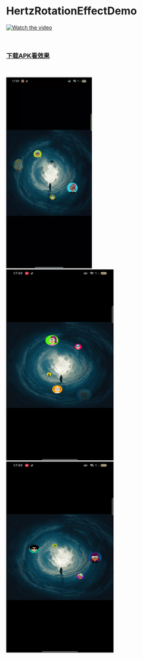 # HertzRotationEffectDemo

[![Watch the video]("点击播放")](https://github.com/gtfxhygr/HertzRotationEffectDemo/blob/main/video/VID_20221008112205.mp4)
<p>
	<br />
</p>
<h3><a href="https://github.com/gtfxhygr/HertzRotationEffectDemo/blob/main/demo.apk">下载APK看效果</a></h3>
<br/>
<p >
  <img  with="288"  height="512" src="https://github.com/gtfxhygr/HertzRotationEffectDemo/blob/main/img/Out_1665201092352.gif">
  <img width="288" height="512" src="https://github.com/gtfxhygr/HertzRotationEffectDemo/blob/main/img/1665199057028.png">
  <img width="288" height="512" src="https://github.com/gtfxhygr/HertzRotationEffectDemo/blob/main/img/1665199067553.png">
 </p>


